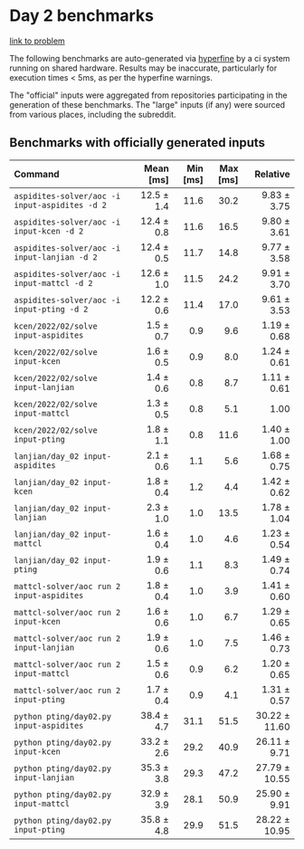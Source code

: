 # Day 2 benchmarks

[link to problem](http://adventofcode.com/2022/day/2)

The following benchmarks are auto-generated via [hyperfine](https://github.com/sharkdp/hyperfine) by a ci system running on shared hardware. Results may be inaccurate, particularly for execution times < 5ms, as per the hyperfine warnings.

The "official" inputs were aggregated from repositories participating in the generation of these benchmarks. The "large" inputs (if any) were sourced from various places, including the subreddit.

## Benchmarks with officially generated inputs
| Command | Mean [ms] | Min [ms] | Max [ms] | Relative |
|:---|---:|---:|---:|---:|
| `aspidites-solver/aoc -i input-aspidites -d 2` | 12.5 ± 1.4 | 11.6 | 30.2 | 9.83 ± 3.75 |
| `aspidites-solver/aoc -i input-kcen -d 2` | 12.4 ± 0.8 | 11.6 | 16.5 | 9.80 ± 3.61 |
| `aspidites-solver/aoc -i input-lanjian -d 2` | 12.4 ± 0.5 | 11.7 | 14.8 | 9.77 ± 3.58 |
| `aspidites-solver/aoc -i input-mattcl -d 2` | 12.6 ± 1.0 | 11.5 | 24.2 | 9.91 ± 3.70 |
| `aspidites-solver/aoc -i input-pting -d 2` | 12.2 ± 0.6 | 11.4 | 17.0 | 9.61 ± 3.53 |
| `kcen/2022/02/solve input-aspidites` | 1.5 ± 0.7 | 0.9 | 9.6 | 1.19 ± 0.68 |
| `kcen/2022/02/solve input-kcen` | 1.6 ± 0.5 | 0.9 | 8.0 | 1.24 ± 0.61 |
| `kcen/2022/02/solve input-lanjian` | 1.4 ± 0.6 | 0.8 | 8.7 | 1.11 ± 0.61 |
| `kcen/2022/02/solve input-mattcl` | 1.3 ± 0.5 | 0.8 | 5.1 | 1.00 |
| `kcen/2022/02/solve input-pting` | 1.8 ± 1.1 | 0.8 | 11.6 | 1.40 ± 1.00 |
| `lanjian/day_02 input-aspidites` | 2.1 ± 0.6 | 1.1 | 5.6 | 1.68 ± 0.75 |
| `lanjian/day_02 input-kcen` | 1.8 ± 0.4 | 1.2 | 4.4 | 1.42 ± 0.62 |
| `lanjian/day_02 input-lanjian` | 2.3 ± 1.0 | 1.0 | 13.5 | 1.78 ± 1.04 |
| `lanjian/day_02 input-mattcl` | 1.6 ± 0.4 | 1.0 | 4.6 | 1.23 ± 0.54 |
| `lanjian/day_02 input-pting` | 1.9 ± 0.6 | 1.1 | 8.3 | 1.49 ± 0.74 |
| `mattcl-solver/aoc run 2 input-aspidites` | 1.8 ± 0.4 | 1.0 | 3.9 | 1.41 ± 0.60 |
| `mattcl-solver/aoc run 2 input-kcen` | 1.6 ± 0.6 | 1.0 | 6.7 | 1.29 ± 0.65 |
| `mattcl-solver/aoc run 2 input-lanjian` | 1.9 ± 0.6 | 1.0 | 7.5 | 1.46 ± 0.73 |
| `mattcl-solver/aoc run 2 input-mattcl` | 1.5 ± 0.6 | 0.9 | 6.2 | 1.20 ± 0.65 |
| `mattcl-solver/aoc run 2 input-pting` | 1.7 ± 0.4 | 0.9 | 4.1 | 1.31 ± 0.57 |
| `python pting/day02.py input-aspidites` | 38.4 ± 4.7 | 31.1 | 51.5 | 30.22 ± 11.60 |
| `python pting/day02.py input-kcen` | 33.2 ± 2.6 | 29.2 | 40.9 | 26.11 ± 9.71 |
| `python pting/day02.py input-lanjian` | 35.3 ± 3.8 | 29.3 | 47.2 | 27.79 ± 10.55 |
| `python pting/day02.py input-mattcl` | 32.9 ± 3.9 | 28.1 | 50.9 | 25.90 ± 9.91 |
| `python pting/day02.py input-pting` | 35.8 ± 4.8 | 29.9 | 51.5 | 28.22 ± 10.95 |
